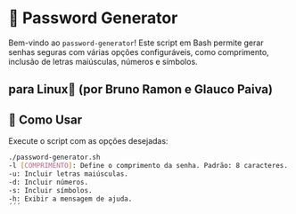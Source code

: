 # 🔐 Password Generator

Bem-vindo ao `password-generator`! Este script em Bash permite gerar senhas seguras com várias opções configuráveis, como comprimento, inclusão de letras maiúsculas, números e símbolos.

## para Linux🐧 (por Bruno Ramon e Glauco Paiva)

## 🚀 Como Usar

Execute o script com as opções desejadas:

```bash
./password-generator.sh
-l [COMPRIMENTO]: Define o comprimento da senha. Padrão: 8 caracteres.
-u: Incluir letras maiúsculas.
-d: Incluir números.
-s: Incluir símbolos.
-h: Exibir a mensagem de ajuda.
´´´
